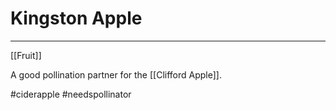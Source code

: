 # Kingston Apple
---


[[Fruit]]

A good pollination partner for the [[Clifford Apple]].

#ciderapple #needspollinator